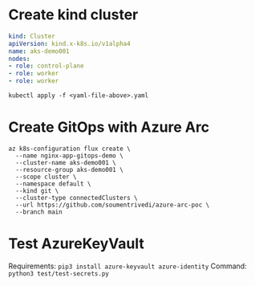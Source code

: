 # Create kind cluster
```yaml
kind: Cluster
apiVersion: kind.x-k8s.io/v1alpha4
name: aks-demo001
nodes:
- role: control-plane
- role: worker
- role: worker
```

`kubectl apply -f <yaml-file-above>.yaml`

# Create GitOps with Azure Arc
```shell
az k8s-configuration flux create \
  --name nginx-app-gitops-demo \
  --cluster-name aks-demo001 \
  --resource-group aks-demo001 \
  --scope cluster \
  --namespace default \
  --kind git \
  --cluster-type connectedClusters \
  --url https://github.com/soumentrivedi/azure-arc-poc \
  --branch main
```

# Test AzureKeyVault
Requirements: `pip3 install azure-keyvault azure-identity`
Command: `python3 test/test-secrets.py`
